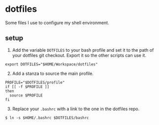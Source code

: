 dotfiles
========

Some files I use to configure my shell environment.

setup
-----

1. Add the variable `DOTFILES` to your bash profile and set it to the path of your dotfiles git checkout. Export it so the other scripts can use it.

```
export DOTFILES="$HOME/Workspace/dotfiles"
```

2. Add a stanza to source the main profile.

```
PROFILE="$DOTFILES/profile"
if [[ -f $PROFILE ]]
then
  source $PROFILE
fi
```

3. Replace your `.bashrc` with a link to the one in the dotfiles repo.

```
$ ln -s $HOME/.bashrc $DOTFILES/bashrc